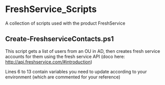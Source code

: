 # FreshService_Scripts
A collection of scripts used with the product FreshService

Create-FreshserviceContacts.ps1
-------------------------------

This script gets a list of users from an OU in AD, then creates fresh service accounts for them using 
the fresh service API (doco here: http://api.freshservice.com/#introduction)

Lines 6 to 13 contain variables you need to update according to your environment (which are commented for your reference)
